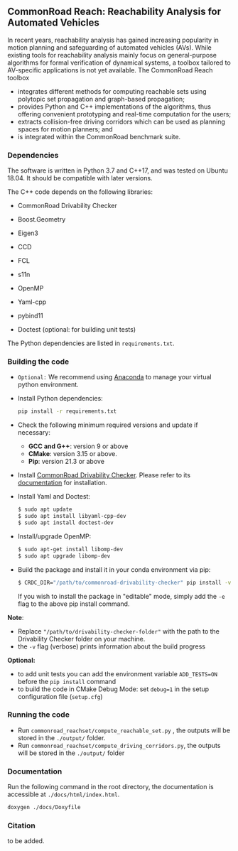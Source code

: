## CommonRoad Reach: Reachability Analysis for Automated Vehicles

In recent years, reachability analysis has gained increasing popularity in motion planning and safeguarding of automated vehicles (AVs). While existing tools for reachability analysis mainly focus on general-purpose algorithms for formal verification of dynamical systems, a toolbox tailored to AV-specific applications is not yet available. The CommonRoad Reach toolbox
* integrates different methods for computing reachable sets using polytopic set propagation and graph-based propagation;
* provides Python and C++ implementations of the algorithms, thus offering convenient prototyping and real-time computation for the users;
* extracts collision-free driving corridors which can be used as planning spaces for motion planners; and
* is integrated within the CommonRoad benchmark suite.

### Dependencies

The software is written in Python 3.7 and C++17, and was tested on Ubuntu 18.04. It should be compatible with later versions.

The C++ code depends on the following libraries:

* CommonRoad Drivability Checker

* Boost.Geometry
* Eigen3
* CCD
* FCL
* s11n
* OpenMP
* Yaml-cpp
* pybind11
* Doctest (optional: for building unit tests)

The Python dependencies are listed in `requirements.txt`.

### Building the code

* `Optional:` We recommend using [Anaconda](https://www.anaconda.com/) to manage your virtual python environment.

* Install Python dependencies:

  ```bash
  pip install -r requirements.txt
  ```

* Check the following minimum required versions and update if necessary:
  * **GCC and G++**: version 9 or above
  * **CMake**: version 3.15 or above.
  * **Pip**: version 21.3 or above

* Install [CommonRoad Drivability Checker](https://commonroad.in.tum.de/drivability-checker). Please refer to its [documentation](https://commonroad.in.tum.de/docs/commonroad-drivability-checker/sphinx/installation.html) for installation.

* Install Yaml and Doctest:
  ```bash
  $ sudo apt update
  $ sudo apt install libyaml-cpp-dev
  $ sudo apt install doctest-dev
  ```

* Install/upgrade OpenMP:

  ```bash
  $ sudo apt-get install libomp-dev
  $ sudo apt upgrade libomp-dev
  ```

* Build the package and install it in your conda environment via pip:

  ```bash
  $ CRDC_DIR="/path/to/commonroad-drivability-checker" pip install -v .
  ```
  If you wish to install the package in "editable" mode, simply add the `-e` flag to the 
  above pip install command.
  

**Note**: 

  * Replace `"/path/to/drivability-checker-folder"` with the path to the Drivability Checker folder on your machine.
  * the `-v` flag (verbose) prints information about the build progress

**Optional:**
  * to add unit tests you can add the environment variable `ADD_TESTS=ON` before the `pip install` command
  * to build the code in CMake Debug Mode: set `debug=1` in the setup configuration file (`setup.cfg`)

### Running the code

* Run `commonroad_reachset/compute_reachable_set.py` , the outputs will be stored in the `./output/` folder.
* Run `commonroad_reachset/compute_driving_corridors.py`, the outputs will be stored in the `./output/` folder

### Documentation

Run the following command in the root directory, the documentation is accessible at `./docs/html/index.html`.

```bash
doxygen ./docs/Doxyfile
```

### Citation

to be added.
